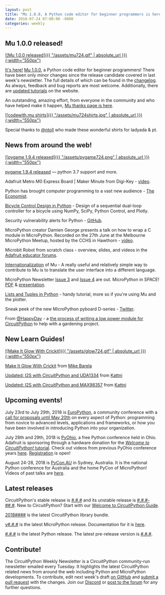 ```yaml
---
layout: post
title: "Mu 1.0.0, A Python code editor for beginner programmers is here!"
date: 2018-07-24 07:00:00 -0800
categories: weekly
---
```


## Mu 1.0.0 released!

[![Mu 1.0.0 released]({{ "/assets/mu724.gif" | absolute_url }}){:width="550px"}](https://codewith.mu/en/download)

[It's here!](https://madewith.mu/mu/releases/2018/07/20/mu-1.html) [Mu 1.0.0](https://codewith.mu/en/download), a Python code editor for beginner programmers! There have been only minor changes since the release candidate covered in last week's newsletter. The full details of which can be found in the [changelog](https://mu.readthedocs.io/en/latest/changes.html#id1). As always, feedback and bug reports are most welcome. Additionally, there are [updated tutorials](https://codewith.mu/en/tutorials/) on the website.

An outstanding, amazing effort, from everyone in the community and who have helped make it happen, [Mu thanks page is here](https://codewith.mu/en/thanks).

[![codewith.mu shirts]({{ "/assets/mu724shirts.jpg" | absolute_url }}){:width="550px"}](https://codewith.mu/en/download)

Special thanks to [@ntoll](https://twitter.com/ntoll/) who made these wonderful shirts for ladyada & pt.


## News from around the web!

[![pygame 1.9.4 released]({{ "/assets/pygame724.png" | absolute_url }}){:width="550px"}](https://www.pygame.org/news)

[pygame 1.9.4 released](https://www.pygame.org/news) — python 3.7 support and more.

Adafruit Metro M0 Express Board | Maker Minute from Digi-Key - [video](https://youtu.be/RbqNDrRZO1A).

Python has brought computer programming to a vast new audience - [The Economist](https://www.economist.com/science-and-technology/2018/07/21/python-has-brought-computer-programming-to-a-vast-new-audience).

[Bicycle Control Design in Python](https://plot.ly/ipython-notebooks/bicycle-control-design/) - Design of a sequential dual-loop controller for a bicycle using NumPy, SciPy, Python Control, and Plotly.

Security vulnerability alerts for Python - [GitHub](https://blog.github.com/2018-07-12-security-vulnerability-alerts-for-python/).

MicroPython creator Damien George presents a talk on how to wrap a C module in MicroPython. Recorded on the 27th June at the Melbourne MicroPython Meetup, hosted by the CCHS in Hawthorn - [video](https://youtu.be/tqvn_JFdLDY).

Microbit Robot from scratch class - overview, slides, and videos in the [Adafruit educator forums](https://forums.adafruit.com/viewtopic.php?f=48&t=138510&p=685347#p685063).

[Internationalization](https://mu.readthedocs.io/en/latest/translations.html) of Mu - A really useful and relatively simple way to contribute to Mu is to translate the user interface into a different language. 

MicroPython Newsletter [Issue 3](https://forum.micropython.org/viewtopic.php?f=19&t=5007&sid=687384d845c28ea25dbacc38d630d7e4) and [Issue 4](https://forum.micropython.org/viewtopic.php?f=19&t=5024&sid=dcc5a1b93c33c10c570103df40a73829) are out. MicroPython in SPACE! [PDF](https://micropython.org/resources/publish/Spacebel_MicroPythonOBCP_Dasia2018_Paper.pdf) & [presentation](https://micropython.org/resources/publish/Spacebel_MicroPythonOBCP_Dasia2018_Presentation.pdf).

[Lists and Tuples in Python](https://realpython.com/python-lists-tuples/) - handy tutorial, more so if you're using Mu and the plotter.

Sneak peek of the new MicroPython pyboard D-series - [Twitter](https://twitter.com/micropython/status/1020954370312146944).

From [@HappyDay](https://github.com/BitKnitting) - a [the process of writing a low power module for CircuitPython](https://github.com/BitKnitting/wakey_circuitpython/wiki) to help with a gardening project.


## New Learn Guides!

[![Make It Glow With Crickit]({{ "/assets/glow724.gif" | absolute_url }}){:width="550px"}](https://learn.adafruit.com/make-it-glow-with-crickit)

[Make It Glow With Crickit](https://learn.adafruit.com/make-it-glow-with-crickit) from [Mike Barela](https://learn.adafruit.com/users/MikeBarela)

[Updated: I2S with CircuitPython and UDA1334](https://learn.adafruit.com/adafruit-i2s-stereo-decoder-uda1334a/circuitpython-wiring-test) from [Kattni](https://learn.adafruit.com/users/kattni)

[Updated: I2S with CircuitPython and MAX98357](https://learn.adafruit.com/adafruit-max98357-i2s-class-d-mono-amp/circuitpython-wiring-test) from [Kattni](https://learn.adafruit.com/users/kattni)

## Upcoming events!

July 23rd to July 29th, 2018 is [EuroPython](https://ep2018.europython.eu/), a community conference with a [call for proposals until May 20th](https://ep2018.europython.eu/en/call-for-proposals/) on every aspect of Python: programming from novice to advanced levels, applications and frameworks, or how you have been involved in introducing Python into your organization.

July 28th and 29th, 2018 is [PyOhio](https://www.pyohio.org/2018/), a free Python conference held in Ohio. Adafruit is sponsoring through a hardware donation for the [*Welcome to CircuitPython!* tutorial](https://www.pyohio.org/2018/schedule/presentation/39/). Check out videos from previous PyOhio conference years [here](http://pyvideo.org/events/pyohio-2017.html). [Registration](https://www.pyohio.org/register) is open!

August 24-28, 2018 is [PyCon.AU](https://2018.pycon-au.org/) in Sydney, Australia. It is the national Python conference for Australia and the home PyCon of MicroPython! Videos of past talks are [here](https://www.youtube.com/user/PyConAU).

## Latest releases

CircuitPython's stable release is [#.#.#](https://github.com/adafruit/circuitpython/releases/latest) and its unstable release is [#.#.#-##.#](https://github.com/adafruit/circuitpython/releases). New to CircuitPython? Start with our [Welcome to CircuitPython Guide](https://learn.adafruit.com/welcome-to-circuitpython).

[2018####](https://github.com/adafruit/Adafruit_CircuitPython_Bundle/releases/latest) is the latest CircuitPython library bundle.

[v#.#.#](https://micropython.org/download) is the latest MicroPython release. Documentation for it is [here](http://docs.micropython.org/en/latest/pyboard/).

[#.#.#](https://www.python.org/downloads/) is the latest Python release. The latest pre-release version is [#.#.#](https://www.python.org/download/pre-releases/).

## Contribute!

The CircuitPython Weekly Newsletter is a CircuitPython community-run newsletter emailed every Tuesday. It highlights the latest CircuitPython related news from around the web including Python and MicroPython developments. To contribute, edit next week's draft [on GitHub](https://github.com/adafruit/circuitpython-weekly-newsletter/tree/gh-pages/_drafts) and [submit a pull request](https://help.github.com/articles/editing-files-in-your-repository/) with the changes. Join our [Discord](https://adafru.it/discord) or [post to the forum](https://forums.adafruit.com/viewforum.php?f=60) for any further questions.
